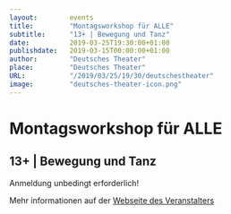 ```yaml
---
layout:        events
title:         "Montagsworkshop für ALLE"
subtitle:      "13+ | Bewegung und Tanz"
date:          2019-03-25T19:30:00+01:00
publishdate:   2019-03-15T00:00:00+01:00
author:        "Deutsches Theater"
place:         "Deutsches Theater"
URL:           "/2019/03/25/19/30/deutschestheater"
image:         "deutsches-theater-icon.png"
---
```


Montagsworkshop für ALLE
===========

13+ | Bewegung und Tanz
-----------

 Anmeldung unbedingt erforderlich!

Mehr informationen auf der [Webseite des Veranstalters](https://www.dt-goettingen.de/stueck/montagsworkshop-fuer-alle/)
